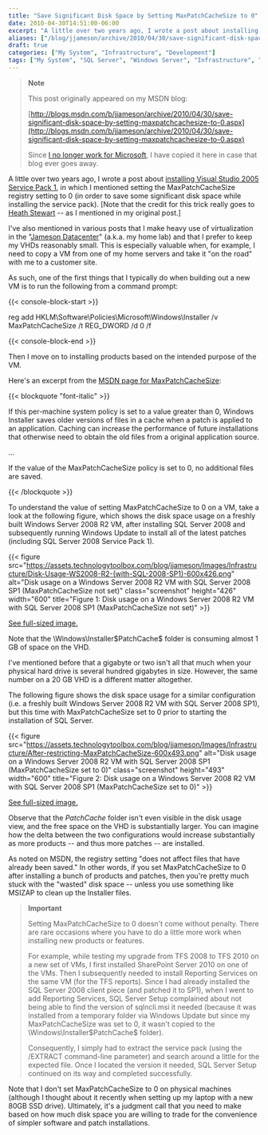 ```yaml
---
title: "Save Significant Disk Space by Setting MaxPatchCacheSize to 0"
date: 2010-04-30T14:51:00-06:00
excerpt: "A little over two years ago, I wrote a post about installing Visual Studio 2005 Service Pack 1 , in which I mentioned setting the MaxPatchCacheSize registry setting to 0 (in order to save some significant disk space while installing the service pack)..."
aliases: ["/blog/jjameson/archive/2010/04/30/save-significant-disk-space-by-setting-maxpatchcachesize-to-0.aspx"]
draft: true
categories: ["My System", "Infrastructure", "Development"]
tags: ["My System", "SQL Server", "Windows Server", "Infrastructure", "Virtualization", "Visual Studio"]
---
```


> **Note**
>
> This post originally appeared on my MSDN blog:
>
> [http://blogs.msdn.com/b/jjameson/archive/2010/04/30/save-significant-disk-space-by-setting-maxpatchcachesize-to-0.aspx](http://blogs.msdn.com/b/jjameson/archive/2010/04/30/save-significant-disk-space-by-setting-maxpatchcachesize-to-0.aspx)
>
> Since [I no longer work for Microsoft](/blog/jjameson/2011/09/02/last-day-with-microsoft), I have copied it here in case that blog ever goes away.

A little over two years ago, I wrote a post about [installing Visual Studio 2005 Service Pack 1](/blog/jjameson/2008/02/08/installing-visual-studio-2005-sp1), in which I mentioned setting the MaxPatchCacheSize registry setting to 0 (in order to save some significant disk space while installing the service pack). [Note that the credit for this trick really goes to [Heath Stewart](http://blogs.msdn.com/heaths/) -- as I mentioned in my original post.]

I've also mentioned in various posts that I make heavy use of virtualization in the "[Jameson Datacenter](/blog/jjameson/2009/09/14/the-jameson-datacenter)" (a.k.a. my home lab) and that I prefer to keep my VHDs reasonably small. This is especially valuable when, for example, I need to copy a VM from one of my home servers and take it "on the road" with me to a customer site.

As such, one of the first things that I typically do when building out a new VM is to run the following from a command prompt:

{{< console-block-start >}}

reg add HKLM\Software\Policies\Microsoft\Windows\Installer /v MaxPatchCacheSize /t REG\_DWORD /d 0 /f

{{< console-block-end >}}

Then I move on to installing products based on the intended purpose of the VM.

Here's an excerpt from the [MSDN page for MaxPatchCacheSize](http://msdn.microsoft.com/en-us/library/aa369798%28VS.85%29.aspx):

{{< blockquote "font-italic" >}}

If this per-machine system policy is set to a value greater than 0, Windows Installer saves older versions of files in a cache when a patch is applied to an application. Caching can increase the performance of future installations that otherwise need to obtain the old files from a original application source.

...

If the value of the MaxPatchCacheSize policy is set to 0, no additional files are saved.

{{< /blockquote >}}

To understand the value of setting MaxPatchCacheSize to 0 on a VM, take a look at the following figure, which shows the disk space usage on a freshly built Windows Server 2008 R2 VM, after installing SQL Server 2008 and subsequently running Windows Update to install all of the latest patches (including SQL Server 2008 Service Pack 1).

{{< figure src="https://assets.technologytoolbox.com/blog/jjameson/Images/Infrastructure/Disk-Usage-WS2008-R2-(with-SQL-2008-SP1)-600x426.png" alt="Disk usage on a Windows Server 2008 R2 VM with SQL Server 2008 SP1 (MaxPatchCacheSize not set)" class="screenshot" height="426" width="600" title="Figure 1: Disk usage on a Windows Server 2008 R2 VM with SQL Server 2008 SP1 (MaxPatchCacheSize not set)" >}}

[See full-sized image.](https://assets.technologytoolbox.com/blog/jjameson/Images/Infrastructure/Disk-Usage-WS2008-R2-%28with-SQL-2008-SP1%29-1024x727.png)

Note that the \Windows\Installer\$PatchCache$ folder is consuming almost 1 GB of space on the VHD.

I've mentioned before that a gigabyte or two isn't all that much when your physical hard drive is several hundred gigabytes in size. However, the same number on a 20 GB VHD is a different matter altogether.

The following figure shows the disk space usage for a similar configuration (i.e. a freshly built Windows Server 2008 R2 VM with SQL Server 2008 SP1), but this time with MaxPatchCacheSize set to 0 prior to starting the installation of SQL Server.

{{< figure src="https://assets.technologytoolbox.com/blog/jjameson/Images/Infrastructure/After-restricting-MaxPatchCacheSize-600x493.png" alt="Disk usage on a Windows Server 2008 R2 VM with SQL Server 2008 SP1 (MaxPatchCacheSize set to 0)" class="screenshot" height="493" width="600" title="Figure 2: Disk usage on a Windows Server 2008 R2 VM with SQL Server 2008 SP1 (MaxPatchCacheSize set to 0)" >}}

[See full-sized image.](https://assets.technologytoolbox.com/blog/jjameson/Images/Infrastructure/After-restricting-MaxPatchCacheSize-857x704.png)

Observe that the $PatchCache$ folder isn't even visible in the disk usage view, and the free space on the VHD is substantially larger. You can imagine how the delta between the two configurations would increase substantially as more products -- and thus more patches -- are installed.

As noted on MSDN, the registry setting "does not affect files that have already been saved." In other words, if you set MaxPatchCacheSize to 0 after installing a bunch of products and patches, then you're pretty much stuck with the "wasted" disk space -- unless you use something like MSIZAP to clean up the Installer files.

> **Important**
>
> Setting MaxPatchCacheSize to 0 doesn't come without penalty. There are rare occasions where you have to do a little more work when installing new products or features.
>
> For example, while testing my upgrade from TFS 2008 to TFS 2010 on a new set of VMs, I first installed SharePoint Server 2010 on one of the VMs. Then I subsequently needed to install Reporting Services on the same VM (for the TFS reports). Since I had already installed the SQL Server 2008 client piece (and patched it to SP1), when I went to add Reporting Services, SQL Server Setup complained about not being able to find the version of sqlncli.msi it needed (because it was installed from a temporary folder via Windows Update but since my MaxPatchCacheSize was set to 0, it wasn't copied to the \Windows\Installer\$PatchCache$ folder).
>
> Consequently, I simply had to extract the service pack (using the /EXTRACT command-line parameter) and search around a little for the expected file. Once I located the version it needed, SQL Server Setup continued on its way and completed successfully.

Note that I don't set MaxPatchCacheSize to 0 on physical machines (although I thought about it recently when setting up my laptop with a new 80GB SSD drive). Ultimately, it's a judgment call that you need to make based on how much disk space you are willing to trade for the convenience of simpler software and patch installations.

